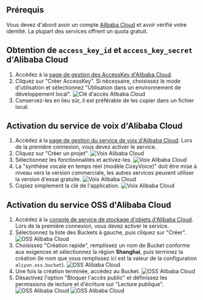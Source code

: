 ## Prérequis
Vous devez d'abord avoir un compte [Alibaba Cloud](https://www.aliyun.com) et avoir vérifié votre identité. La plupart des services offrent un quota gratuit.

## Obtention de `access_key_id` et `access_key_secret` d'Alibaba Cloud
1. Accédez à la [page de gestion des AccessKey d'Alibaba Cloud](https://ram.console.aliyun.com/profile/access-keys).
2. Cliquez sur "Créer AccessKey". Si nécessaire, choisissez le mode d'utilisation et sélectionnez "Utilisation dans un environnement de développement local".
![Clé d'accès Alibaba Cloud](/docs/images/aliyun_accesskey_1.png)
3. Conservez-les en lieu sûr, il est préférable de les copier dans un fichier local.

## Activation du service de voix d'Alibaba Cloud
1. Accédez à la [page de gestion du service de voix d'Alibaba Cloud](https://nls-portal.console.aliyun.com/applist). Lors de la première connexion, vous devez activer le service.
2. Cliquez sur "Créer un projet".
![Voix Alibaba Cloud](/docs/images/aliyun_speech_1.png)
3. Sélectionnez les fonctionnalités et activez-les.
![Voix Alibaba Cloud](/docs/images/aliyun_speech_2.png)
4. La "synthèse vocale en temps réel (modèle CosyVoice)" doit être mise à niveau vers la version commerciale, les autres services peuvent utiliser la version d'essai gratuite.
![Voix Alibaba Cloud](/docs/images/aliyun_speech_3.png)
5. Copiez simplement la clé de l'application.
![Voix Alibaba Cloud](/docs/images/aliyun_speech_4.png)

## Activation du service OSS d'Alibaba Cloud
1. Accédez à la [console de service de stockage d'objets d'Alibaba Cloud](https://oss.console.aliyun.com/overview). Lors de la première connexion, vous devez activer le service.
2. Sélectionnez la liste des Buckets à gauche, puis cliquez sur "Créer".
![OSS Alibaba Cloud](/docs/images/aliyun_oss_1.png)
3. Choisissez "Création rapide", remplissez un nom de Bucket conforme aux exigences et sélectionnez la région **Shanghai**, puis terminez la création (le nom que vous remplissez ici est la valeur de la configuration `aliyun.oss.bucket`).
![OSS Alibaba Cloud](/docs/images/aliyun_oss_2.png)
4. Une fois la création terminée, accédez au Bucket.
![OSS Alibaba Cloud](/docs/images/aliyun_oss_3.png)
5. Désactivez l'option "Bloquer l'accès public" et définissez les permissions de lecture et d'écriture sur "Lecture publique".
![OSS Alibaba Cloud](/docs/images/aliyun_oss_4.png)
![OSS Alibaba Cloud](/docs/images/aliyun_oss_5.png)